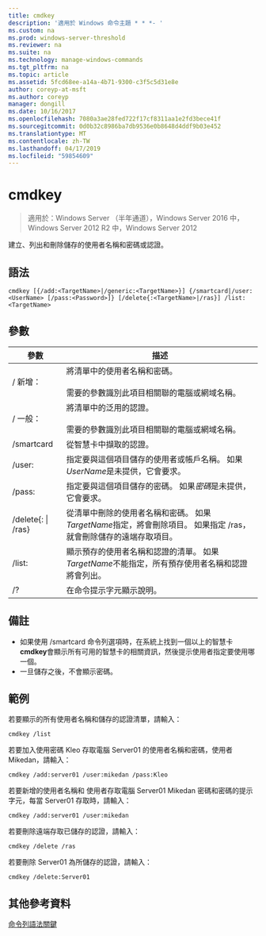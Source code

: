 ```yaml
---
title: cmdkey
description: '適用於 Windows 命令主題 * * *- '
ms.custom: na
ms.prod: windows-server-threshold
ms.reviewer: na
ms.suite: na
ms.technology: manage-windows-commands
ms.tgt_pltfrm: na
ms.topic: article
ms.assetid: 5fcd68ee-a14a-4b71-9300-c3f5c5d31e8e
author: coreyp-at-msft
ms.author: coreyp
manager: dongill
ms.date: 10/16/2017
ms.openlocfilehash: 7080a3ae28fed722f17cf8311aa1e2fd3bece41f
ms.sourcegitcommit: 0d0b32c8986ba7db9536e0b8648d4ddf9b03e452
ms.translationtype: MT
ms.contentlocale: zh-TW
ms.lasthandoff: 04/17/2019
ms.locfileid: "59854609"
---
```

# <a name="cmdkey"></a>cmdkey

>適用於：Windows Server （半年通道），Windows Server 2016 中，Windows Server 2012 R2 中，Windows Server 2012

建立、列出和刪除儲存的使用者名稱和密碼或認證。

## <a name="syntax"></a>語法
```
cmdkey [{/add:<TargetName>|/generic:<TargetName>}] {/smartcard|/user:<UserName> [/pass:<Password>]} [/delete{:<TargetName>|/ras}] /list:<TargetName>
```
## <a name="parameters"></a>參數
|參數|描述|
|-------|--------|
|/ 新增：<TargetName>|將清單中的使用者名稱和密碼。<br /><br />需要的參數<TargetName>識別此項目相關聯的電腦或網域名稱。|
|/ 一般：<TargetName>|將清單中的泛用的認證。<br /><br />需要的參數<TargetName>識別此項目相關聯的電腦或網域名稱。|
|/smartcard|從智慧卡中擷取的認證。|
|/user:<UserName>|指定要與這個項目儲存的使用者或帳戶名稱。 如果*UserName*是未提供，它會要求。|
|/pass:<Password>|指定要與這個項目儲存的密碼。 如果*密碼*是未提供，它會要求。|
|/delete{:<TargetName> &#124; /ras}|從清單中刪除的使用者名稱和密碼。 如果*TargetName*指定，將會刪除項目。 如果指定 /ras，就會刪除儲存的遠端存取項目。|
|/list:<TargetName>|顯示預存的使用者名稱和認證的清單。 如果*TargetName*不能指定，所有預存使用者名稱和認證將會列出。|
|/?|在命令提示字元顯示說明。|
## <a name="remarks"></a>備註
-   如果使用 /smartcard 命令列選項時，在系統上找到一個以上的智慧卡**cmdkey**會顯示所有可用的智慧卡的相關資訊，然後提示使用者指定要使用哪一個。
-   一旦儲存之後，不會顯示密碼。
## <a name="BKMK_examples"></a>範例
若要顯示的所有使用者名稱和儲存的認證清單，請輸入：
```
cmdkey /list
```
若要加入使用密碼 Kleo 存取電腦 Server01 的使用者名稱和密碼，使用者 Mikedan，請輸入：
```
cmdkey /add:server01 /user:mikedan /pass:Kleo
```
若要新增的使用者名稱和 使用者存取電腦 Server01 Mikedan 密碼和密碼的提示字元，每當 Server01 存取時，請輸入：
```
cmdkey /add:server01 /user:mikedan
```
若要刪除遠端存取已儲存的認證，請輸入：
```
cmdkey /delete /ras
```
若要刪除 Server01 為所儲存的認證，請輸入：
```
cmdkey /delete:Server01
```
## <a name="additional-references"></a>其他參考資料
[命令列語法關鍵](command-line-syntax-key.md)
